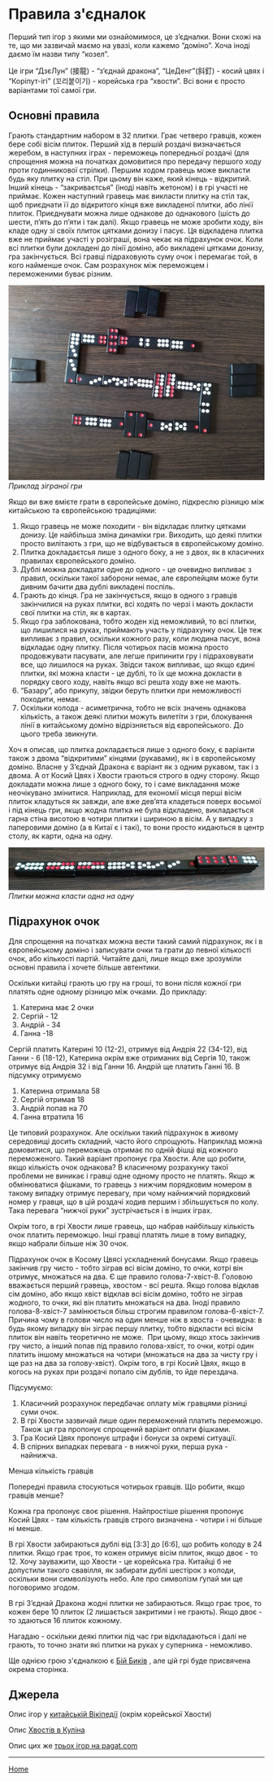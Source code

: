 # Правила з'єдналок

Перший тип ігор з якими ми ознайомимося, це з’єдналки. Вони схожі на те, що ми зазвичай маємо на увазі, коли кажемо “доміно”. Хоча іноді даємо їм назви типу “козел”. 

Це ігри “ДзєЛун” (接龍) - “з’єднай дракона”, “ЦеДенг”(斜釘) - косий цвях і “Коріпут-ігі” (꼬리붙이기) - корейська гра “хвости”. Всі вони є просто варіантами тої самої гри. 

## Основні правила 

Грають стандартним набором в 32 плитки. Грає четверо гравців, кожен бере собі вісім плиток. Перший хід в першій роздачі визначається жеребом, в наступних іграх - переможець попередньої роздачі (для спрощення можна на початках домовитися про передачу першого ходу проти годинникової стрілки). Першим ходом гравець може викласти будь яку плитку на стіл. При цьому він каже, який кінець - відкритий. Інший кінець - “закриваєтсья” (іноді навіть жетоном) і в грі участі не приймає. Кожен наступний гравець має викласти плитку на стіл так, щоб приєднати її до відкритого кінця вже викладеної плитки, або лінії плиток. Приєднувати можна лише однакове до однакового (шість до шести, п’ять до п’яти і так далі). Якщо гравець не може зробити ходу, він кладе одну зі своїх плиток цятками донизу і пасує. Ця відкладена плитка вже не приймає участі у розіграші, вона чекає на підрахунок очок. Коли всі плитки були докладені до лінії доміно, або викладені цятками донизу, гра закінчується. Всі гравці підраховують суму очок і перемагає той, в кого найменше очок. Сам розрахунок між переможцем і переможеними буває різним. 

![](/docs/assets/images/gupai/dragon-example.jpg?w=587)
_Приклад зіграної гри_

Якщо ви вже вмієте грати в європейське доміно, підкреслю різницю між китайською та європейською традиціями: 

 1. Якщо гравець не може походити - він відкладає плитку цятками донизу. Це найбільша зміна динаміки гри. Виходить, що деякі плитки просто вилітають з гри, що не відбувається в європейському доміно.
 2. Плитка докладаєтсья лише з одного боку, а не з двох, як в класичних правилах європейського доміно.
 3. Дублі можна докладати одне до одного - це очевидно випливає з правил, оскільки такої заборони немає, але європейцям може бути дивним бачити два дублі викладені поспіль.
 4. Грають до кінця. Гра не закінчується, якщо в одного з гравців закінчилися на руках плитки, всі ходять по черзі і мають докласти свої плитки на стіл, як в картах. 
 5. Якщо гра заблокована, тобто жоден хід неможливий, то всі плитки, що лишилися на руках, приймають участь у підрахунку очок. Це теж випливає з правил, оскільки кожного разу, коли людина пасує, вона відкладає одну плитку. Після чотирьох пасів можна просто продовжувати пасувати, але легше припинити гру і підраховувати все, що лишилося на руках. Звідси також випливає, що якщо єдині плитки, які можна класти - це дублі, то їх ще можна докласти в порядку свого ходу, навіть якщо всі решта ходу вже не мають.
 6. “Базару”, або прикупу, звідки беруть плитки при неможливості походити, немає.
 7. Оскільки колода - асиметрична, тобто не всіх значень однакова кількість, а також деякі плитки можуть вилетіти з гри, блокування лінії в китайському доміно відрізняється від європейського. До цього треба звикнути.

Хоч я описав, що плитка докладається лише з одного боку, є варіанти також з двома “відкритими” кінцями (рукавами), як і в європейському доміно. Власне у З’єднай Дракона є варіант як з одним рукавом, так і з двома. А от Косий Цвях і Хвости граються строго в одну сторону. Якщо докладати можна лише з одного боку, то і саме викладання може неочікувано змінитися. Наприклад, для економії місця перші вісім плиток кладуться як завжди, але вже дев’ята кладеться поверх восьмої і під кінець гри, якщо жодна плитка не була відкладено, викладається гарна стіна висотою в чотири плитки і шириною в вісім. А у випадку з паперовими доміно (а в Китаї є і такі), то вони просто кидаються в центр столу, як карти, одна на одну. 

![](/docs/assets/images/gupai/stacks-ce-deng.jpg?w=1024)
_Плитки можна класти одна на одну_

## Підрахунок очок 

Для спрощення на початках можна вести такий самий підрахунок, як і в європейському доміно і записувати очки та грати до певної кількості очок, або кількості партій. Читайте далі, лише якщо вже зрозуміли основні правила і хочете більше автентики. 

Оскільки китайці грають цю гру на гроші, то вони після кожної гри платять одне одному різницю між очками. До прикладу: 

 1. Катерина має 2 очки
 2. Сергій - 12
 3. Андрій - 34
 4. Ганна -18

Сергій платить Катерині 10 (12-2), отримує від Андрія 22 (34-12), від Ганни - 6 (18-12), Катерина окрім вже отриманих від Сергія 10, також отримує від Андрія 32 і від Ганни 16. Андрій ще платить Ганні 16. В підсумку отримуємо 

 1. Катерина отримала 58
 2. Сергій отримав 18
 3. Андрій попав на 70
 4. Ганна втратила 16

Це типовий розрахунок. Але оскільки такий підрахунок в живому середовищі досить складний, часто його спрощують. Наприклад можна домовитися, що переможець отримає по одній фішці від кожного переможеного. Такий варіант пропонує гра Хвости. Але що робити, якщо кількість очок однакова? В класичному розрахунку такої проблеми не виникає і гравці одне одному просто не платять. Якщо ж обмінюватися фішками, то гравець з нижчим порядковим номером в такому випадку отримує перевагу, при чому найнижчий порядковий номер у гравця, що в цій роздачі ходив першим і збільшується по колу. Така перевага “нижчої руки” зустрічається і в інших іграх. 

Окрім того, в грі Хвости лише гравець, що набрав найбільшу кількість очок платить переможцю. Інші гравці платять лише в тому випадку, якщо набрали більше ніж 30 очок. 

Підрахунок очок в Косому Цвясі ускладнений бонусами. Якщо гравець закінчив гру чисто - тобто зіграв всі вісім доміно, то очки, котрі він отримує, множаться на два. Є ще правило голова-7-хвіст-8. Головою вважається перший гравець, хвостом - всі решта. Якщо голова відклав сім доміно, або якщо хвіст відклав всі вісім доміно, тобто не зіграв жодного, то очки, які він платить множаться на два. Іноді правило голова-8-хвіст-7 замінюється більш строгим правилом голова-6-хвіст-7. Причина чому в голови число на один менше ніж в хвоста - очевидна: в будь якому випадку він зіграє першу плитку, тобто відкласти всі вісім плиток він навіть теоретично не може.  При цьому, якщо хтось закінчив гру чисто, а інший попав під правило голова-хвіст, то очки, котрі один платить іншому множаться на чотири (множаться на два за чисту гру і ще раз на два за голову-хвіст). Окрім того, в грі Косий Цвях, якщо в когось на руках при роздачі попало сім дублів, то йде перездача. 

Підсумуємо: 

 1. Класичний розрахунок передбачає оплату між гравцями різниці суми очок.
 2. В грі Хвости зазвичай лише один переможений платить переможцю. Також ця гра пропонує спрощений варіант оплати фішками.
 3. Гра Косий Цвях пропонує штрафи і бонуси за окремі ситуації.
 4. В спірних випадках перевага - в нижчої руки, перша рука - найнижча.

Менша кількість гравців 

Попередні правила стосуються чотирьох гравців. Що робити, якщо гравців менше? 

Кожна гра пропонує своє рішення. Найпростіше рішення пропонує Косий Цвях - там кількість гравців строго визначена - чотири і ні більше ні менше. 

В грі Хвости забираються дублі від [3:3] до [6:6], що робить колоду в 24 плитки. Якщо грає троє, то кожен отримує вісім плиток, якщо двоє - то 12. Хочу зауважити, що Хвости - це корейська гра. Китайці б не допустили такого свавілля, як забирати дублі шестірок з колоди, оскільки вони символізують небо. Але про символізм ґупай ми ще поговоримо згодом. 

В грі З’єднай Дракона жодні плитки не забираються. Якщо грає троє, то кожен бере 10 плиток (2 лишається закритими і не грають). Якщо двоє - то здаються 16 плиток кожному. 

Нагадаю - оскільки деякі плитки під час гри відкладаються і далі не грають, то точно знати які плитки на руках у суперника - неможливо. 

Ще однією грою з'єдналкою є [Бій Биків](/wpua/gupai/connect/dingniu.html) , але цій грі буде присвячена окрема сторінка. 

## Джерела 

Опис ігор у [китайській Вікіпедії](https://zh.wikipedia.org/wiki/%E6%8E%A5%E9%BE%8D_(%E4%B8%AD%E5%9C%8B%E9%AA%A8%E7%89%8C)) (окрім корейської Хвости) 

Опис [Хвостів в Куліна](https://healthy.uwaterloo.ca/museum/Archives/Culin/Dice1893/kkoripouttchiki.html) 

Опис цих же [трьох ігор на pagat.com](https://www.pagat.com/domino/arm/tsairdeng.html) 

---  

[Home](/wpua/gupai/index.html)
